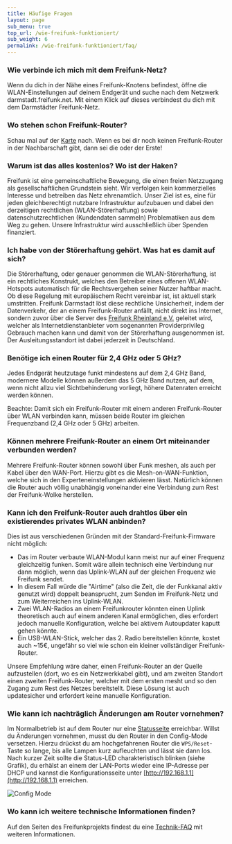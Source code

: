 ```yaml
---
title: Häufige Fragen
layout: page
sub_menu: true
top_url: /wie-freifunk-funktioniert/
sub_weight: 6
permalink: /wie-freifunk-funktioniert/faq/
---
```


### Wie verbinde ich mich mit dem Freifunk-Netz?

Wenn du dich in der Nähe eines Freifunk-Knotens befindest, öffne die WLAN-Einstellungen auf deinem Endgerät und suche nach dem Netzwerk darmstadt.freifunk.net. Mit einem Klick auf dieses verbindest du dich mit dem Darmstädter Freifunk-Netz.

### Wo stehen schon Freifunk-Router?

Schau mal auf der [Karte](../../karte/) nach. Wenn es bei dir noch keinen Freifunk-Router in der Nachbarschaft gibt, dann sei die oder der Erste!

### Warum ist das alles kostenlos? Wo ist der Haken?

Freifunk ist eine gemeinschaftliche Bewegung, die einen freien Netzzugang als gesellschaftlichen Grundstein sieht. Wir verfolgen kein kommerzielles Interesse und betreiben das Netz ehrenamtlich. Unser Ziel ist es, eine für jeden gleichberechtigt nutzbare Infrastruktur aufzubauen und dabei den derzeitigen rechtlichen (WLAN-Störerhaftung) sowie datenschutzrechtlichen (Kundendaten sammeln) Problematiken aus dem Weg zu gehen. Unsere Infrastruktur wird ausschließlich über Spenden finanziert.

### Ich habe von der Störerhaftung gehört. Was hat es damit auf sich?
Die Störerhaftung, oder genauer genommen die WLAN-Störerhaftung, ist ein rechtliches Konstrukt, welches den Betreiber eines offenen WLAN-Hotspots automatisch für die Rechtsvergehen seiner Nutzer haftbar macht. Ob diese Regelung mit europäischem Recht vereinbar ist, ist aktuell stark umstritten. Freifunk Darmstadt löst diese rechtliche Unsicherheit, indem der Datenverkehr, der an einem Freifunk-Router anfällt, nicht direkt ins Internet, sondern zuvor über die Server des [Freifunk Rheinland e.V.](https://freifunk-rheinland.net/) geleitet wird, welcher als Internetdienstanbieter vom sogenannten Providerprivileg Gebrauch machen kann und damit von der Störerhaftung ausgenommen ist. Der Ausleitungsstandort ist dabei jederzeit in Deutschland.

### Benötige ich einen Router für 2,4 GHz oder 5 GHz?

Jedes Endgerät heutzutage funkt mindestens auf dem 2,4 GHz Band, modernere Modelle können außerdem das 5 GHz Band nutzen, auf dem, wenn nicht allzu viel Sichtbehinderung vorliegt, höhere Datenraten erreicht werden können.

Beachte: Damit sich ein Freifunk-Router mit einem anderen Freifunk-Router über WLAN verbinden kann, müssen beide Router im gleichen Frequenzband (2,4 GHz oder 5 GHz) arbeiten.

### Können mehrere Freifunk-Router an einem Ort miteinander verbunden werden?

Mehrere Freifunk-Router können sowohl über Funk meshen, als auch per Kabel über den WAN-Port. Hierzu gibt es die Mesh-on-WAN-Funktion, welche sich in den Experteneinstellungen aktivieren lässt. Natürlich können die Router auch völlig unabhängig voneinander eine Verbindung zum Rest der Freifunk-Wolke herstellen.

### Kann ich den Freifunk-Router auch drahtlos über ein existierendes privates WLAN anbinden?

Dies ist aus verschiedenen Gründen mit der Standard-Freifunk-Firmware nicht möglich:

 - Das im Router verbaute WLAN-Modul kann meist nur auf einer Frequenz gleichzeitig funken. Somit wäre allein technisch eine Verbindung nur dann möglich, wenn das Uplink-WLAN auf der gleichen Frequenz wie Freifunk sendet.
 - In diesem Fall würde die "Airtime" (also die Zeit, die der Funkkanal aktiv genutzt wird) doppelt beansprucht, zum Senden im Freifunk-Netz und zum Weiterreichen ins Uplink-WLAN.
 - Zwei WLAN-Radios an einem Freifunkrouter könnten einen Uplink theoretisch auch auf einem anderen Kanal ermöglichen, dies erfordert jedoch manuelle Konfiguration, welche bei aktivem Autoupdater kaputt gehen könnte.
 - Ein USB-WLAN-Stick, welcher das 2. Radio bereitstellen könnte, kostet auch ~15€, ungefähr so viel wie schon ein kleiner vollständiger Freifunk-Router.

Unsere Empfehlung wäre daher, einen Freifunk-Router an der Quelle aufzustellen (dort, wo es ein Netzwerkkabel gibt), und am zweiten Standort einen zweiten Freifunk-Router, welcher mit dem ersten mesht und so den Zugang zum Rest des Netzes bereitstellt. Diese Lösung ist auch updatesicher und erfordert keine manuelle Konfiguration.

### Wie kann ich nachträglich Änderungen am Router vornehmen?

Im Normalbetrieb ist auf dem Router nur eine [Statusseite](http://nextnode.ffda) erreichbar. Willst du Änderungen vornehmen, musst du den Router in den Config-Mode versetzen. Hierzu drückst du am hochgefahrenen Router die `WPS/Reset`-Taste so lange, bis alle Lampen kurz aufleuchten und lässt sie dann los. Nach kurzer Zeit sollte die Status-LED charakteristisch blinken (siehe Grafik), du erhälst an einem der LAN-Ports wieder eine IP-Adresse per DHCP und kannst die Konfigurationsseite unter [http://192.168.1.1](http://192.168.1.1) erreichen.

![Config Mode](https://gluon.readthedocs.org/en/latest/_images/node_configmode.gif)

### Wo kann ich weitere technische Informationen finden?

Auf den Seiten des Freifunkprojekts findest du eine [Technik-FAQ](http://wiki.freifunk.net/FAQ_Technik) mit weiteren Informationen.
